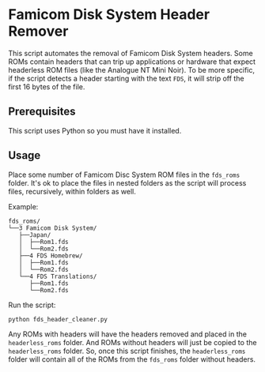 # Famicom Disk System Header Remover

This script automates the removal of Famicom Disk System headers. Some ROMs contain headers that can trip up applications or hardware that expect headerless ROM files (like the Analogue NT Mini Noir). To be more specific, if the script detects a header starting with the text `FDS`, it will strip off the first 16 bytes of the file.

## Prerequisites

This script uses Python so you must have it installed.

## Usage

Place some number of Famicom Disc System ROM files in the `fds_roms` folder. It's ok to place the files in nested folders as the script will process files, recursively, within folders as well.

Example:

```code
fds_roms/
└──3 Famicom Disk System/
   ├──Japan/
   │  ├──Rom1.fds
   │  └──Rom2.fds
   ├──4 FDS Homebrew/
   │  ├──Rom1.fds
   │  └──Rom2.fds
   └──4 FDS Translations/
      ├──Rom1.fds
      └──Rom2.fds
```

Run the script:

`python fds_header_cleaner.py`

Any ROMs with headers will have the headers removed and placed in the `headerless_roms` folder. And ROMs without headers will just be copied to the `headerless_roms` folder. So, once this script finishes, the `headerless_roms` folder will contain all of the ROMs from the `fds_roms` folder without headers.
